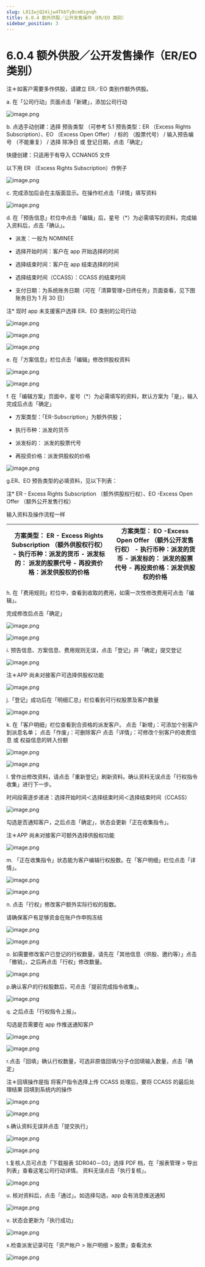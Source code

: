 ```yaml
---
slug: L81IwjQ24ijw4TkbTyBcm0ignqh
title: 6.0.4 额外供股／公开发售操作（ER/EO 类别）
sidebar_position: 3
---
```



# 6.0.4 额外供股／公开发售操作（ER/EO 类别）


注＊如客户需要多作供股，请建立 ER／EO 类别作额外供股。


a. 在「公司行动」页面点击「新建」，添加公司行动


![image.png](/assets/3720de4a557c42d55855931234674d1a.png)


b. 点选手动创建：选择 预告类型 （可参考 5.1 预告类型：ER （Excess Rights Subscription）、EO （Excess Open Offer） / 标的 （股票代号） / 输入预告编号  （不能重复） / 选择 除净日 或 登记日期，点击「确定」


快捷创建：只适用于有导入 CCNAN05 文件


以下用 ER （Excess Rights Subscription）作例子


![image.png](/assets/848dd9305c5afc9fc7dc0cde8f0b5cd0.png)


c. 完成添加后会在主版面显示。在操作栏点击「详情」填写资料


![image.png](/assets/9aca21a75769fd25a11665fc207dd5dc.png)


d. 在「预告信息」栏位中点击「编辑」后，星号（*）为必需填写的资料，完成输入资料后，点击「确认」。



- 派发：一般为 NOMINEE


- 选择开始时间：客户在 app 开始选择的时间


- 选择结束时间：客户在 app 结束选择的时间


- 选择结束时间（CCASS）：CCASS 的结束时间
- 支付日期：为系统账务日期（可在「清算管理>日终任务」页面查看，见下图账务日为 1 月 30 日）

注* 现时 app 未支援客户选择 ER、EO 类别的公司行动


![image.png](/assets/ddf9d820601625c92c4f793ba7635d41.png)


![image.png](/assets/e0eb1554ea612d25c93bc8b6de084059.png)


![image.png](/assets/0c212699d5d62699172962d17f7737d9.png)


e.  在「方案信息」栏位点击「编辑」修改供股权资料


![image.png](/assets/7c45512e71d55726b5612677a0777874.png)


![image.png](/assets/c9363fc3a7e4aac321a12a4839b8ace3.png)


f. 在「编辑方案」页面中，星号（*）为必需填写的资料，默认方案为「是」，输入完成后点击「确定」


- 方案类型：「ER-Subscription」为额外供股；


- 执行币种：派发的货币


- 派发标的： 派发的股票代号


- 再投资价格：派发供股权的价格


![image.png](/assets/581153cad19f73966a230729388be9ac.png)


g.ER、EO 预告类型的必填资料，见以下列表：


注* ER - Excess Rights Subscription （额外供股权行权）、EO -Excess Open Offer （额外公开发售行权） 


 输入资料及操作流程一样 


| 方案类型： **ER - Excess Rights Subscription （额外供股权行权）**  - 执行币种：派发的货币 - 派发标的： 派发的股票代号 - 再投资价格：派发供股权的价格   | 方案类型： **EO -Excess Open Offer （额外公开发售行权）**   - 执行币种：派发的货币 - 派发标的： 派发的股票代号 - 再投资价格：派发供股权的价格   |
| ---------------------------------------------------------------------------------------------------- | -------------------------------------------------------------------------------------------- |


h. 在「费用规则」栏位中，查看到收取的费用，如需一次性修改费用可点击「编辑」。


完成修改后点击「确定」


![image.png](/assets/7ac44f3d41a7bb8569914a50d386fe6f.png)


![image.png](/assets/cdf2d46c6b823d9182d0671bc5f01906.png)


i. 预告信息、方案信息、费用规则无误，点击「登记」并「确定」提交登记


![image.png](/assets/252270d8b475d9ab7054dc606a90b5e5.png)


注＊APP 尚未对接客户可选择供股权功能


![image.png](/assets/544f4d3c970411d03af4c983d2780875.png)


j.「登记」成功后在「明细汇总」栏位看到可行权股票及客户数量


![image.png](/assets/6f3fb7d763afc7fe41f0fa59ecf15d67.png)


k. 在「客户明细」栏位查看到合资格的派发客户。
点击「新增」：可添加个别客户到派息名单；
点击「作废」：可删除客户
点击「详情」：可修改个别客户的收费信息 或 权益信息的转入份额


![image.png](/assets/f3ebfd8249ee133c0fc3ef3bb6e0d207.png)


![image.png](/assets/e77f15e2fc0b31ea1dcd22572159479d.png)


l. 曾作出修改资料，请点击「重新登记」刷新资料。确认资料无误点击「行权指令收集」进行下一步。


时间段需逐步递进：选择开始时间＜选择结束时间＜选择结束时间（CCASS）


![image.png](/assets/c84b0dcaf9e243609ca6ae95e54b0f09.png)


勾选是否通知客户，之后点击「确定」，状态会更新「正在收集指令」。


注＊APP 尚未对接客户可额外选择供股权功能


![image.png](/assets/3d1a74465da15dcdccbf33c3a878950d.png)


m. 「正在收集指令」状态能为客户编辑行权股数。在「客户明细」栏位点击「详情」。


![image.png](/assets/c1ea1a32d562ec9125a6d3c01a988f0e.png)


![image.png](/assets/031b5c9c05460f464c48382eaf93ee2d.png)


n. 点击「行权」修改客户额外实际行权的股数。


请确保客户有足够资金在账户作申购冻结


![image.png](/assets/cb6cb479f965b06dc5b0f54bd474a982.png)


![image.png](/assets/1d796b93442d2511485f125ac8e2067b.png)


o. 如需要修改客户已登记的行权数量，请先在「其他信息（供股、邀约等）」点击「撤销」，之后再点击「行权」修改数量。


![image.png](/assets/851897f4a658c4100ceec9aee4a342f0.png)


p.确认客户的行权股数后，可点击「提前完成指令收集」。


![image.png](/assets/38e039354cde983d43b9a31d32cde451.png)


q. 之后点击「行权指令上报」。


勾选是否需要在 app 作推送通知客户


![image.png](/assets/207ad08ed575c8781578c13216ad0973.png)


![image.png](/assets/16f9640cc34f63aa3d055989a1b35895.png)


r.点击「回填」确认行权数量，可选非原值回填/分子仓回填输入数量，点击「确定」


注＊回填操作是指 将客户指令选择上传 CCASS 处理后，要将 CCASS 的最后处理结果 回填到系统内的操作


![image.png](/assets/733871316c48f3ee5df22885ff5a51be.png)


![image.png](/assets/3a262f20ee0fa96992e6d8a1ef8b92bb.png)


s.确认资料无误并点击「提交执行」


![image.png](/assets/a37aae99a0ce766c395f302a0b97c2d1.png)


![image.png](/assets/b1b531e5f3b1e288d59325cffebcfc79.png)


t.复核人员可点击「下载报表 SDR040－03」选择 PDF 档，在「报表管理 > 导出列表」查看这笔公司行动详情。
资料无误点击「执行复核」。


![image.png](/assets/5a22ebecc9dc8913386c5824df3659a4.png)


u. 核对资料后，点击「通过」。如选择勾选，app 会有消息推送通知


![image.png](/assets/d4065f4fac77f40cfd2ae7adf4090899.png)


v. 状态会更新为「执行成功」


![image.png](/assets/83972f8bed80b22b833a7a83f0956deb.png)


x.检查派发记录可在「资产帐户 > 账户明细 > 股票」查看流水


![image.png](/assets/b4f5001c01888a59aad4e07abd034488.png)

